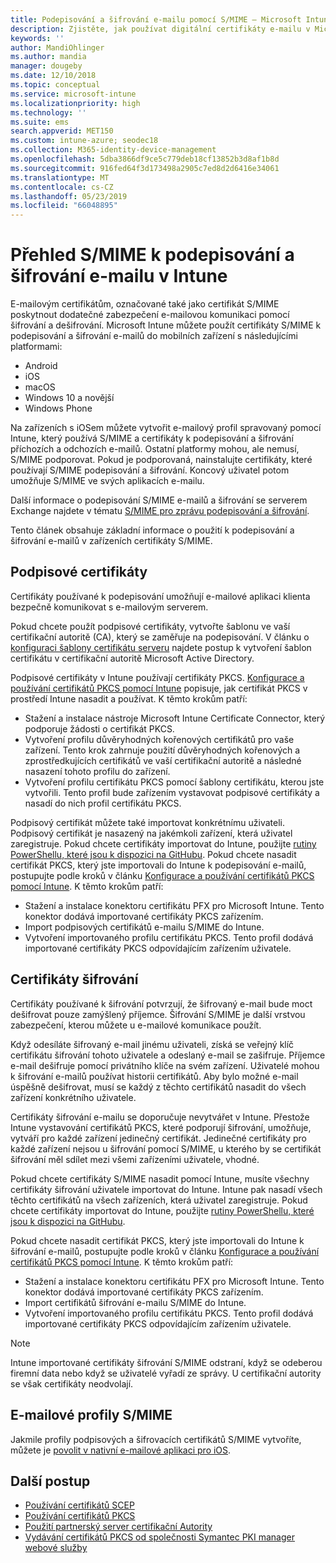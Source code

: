 ```yaml
---
title: Podepisování a šifrování e-mailu pomocí S/MIME – Microsoft Intune – Azure | Dokumentace Microsoftu
description: Zjistěte, jak používat digitální certifikáty e-mailu v Microsoft Intune k podepisování a šifrování e-mailů v zařízeních. Tyto certifikáty S/MIME se nazývají a konfigurují pomocí profilů konfigurace zařízení. Podepisování a šifrování certifikáty PKCS nebo privátní certifikáty a použití konektoru pro import certifikátů.
keywords: ''
author: MandiOhlinger
ms.author: mandia
manager: dougeby
ms.date: 12/10/2018
ms.topic: conceptual
ms.service: microsoft-intune
ms.localizationpriority: high
ms.technology: ''
ms.suite: ems
search.appverid: MET150
ms.custom: intune-azure; seodec18
ms.collection: M365-identity-device-management
ms.openlocfilehash: 5dba3866df9ce5c779deb18cf13852b3d8af1b8d
ms.sourcegitcommit: 916fed64f3d173498a2905c7ed8d2d6416e34061
ms.translationtype: MT
ms.contentlocale: cs-CZ
ms.lasthandoff: 05/23/2019
ms.locfileid: "66048895"
---
```

# <a name="smime-overview-to-sign-and-encrypt-email-in-intune"></a>Přehled S/MIME k podepisování a šifrování e-mailu v Intune

E-mailovým certifikátům, označované také jako certifikát S/MIME poskytnout dodatečné zabezpečení e-mailovou komunikaci pomocí šifrování a dešifrování. Microsoft Intune můžete použít certifikáty S/MIME k podepisování a šifrování e-mailů do mobilních zařízení s následujícími platformami:

- Android
- iOS
- macOS
- Windows 10 a novější
- Windows Phone

Na zařízeních s iOSem můžete vytvořit e-mailový profil spravovaný pomocí Intune, který používá S/MIME a certifikáty k podepisování a šifrování příchozích a odchozích e-mailů. Ostatní platformy mohou, ale nemusí, S/MIME podporovat. Pokud je podporovaná, nainstalujte certifikáty, které používají S/MIME podepisování a šifrování. Koncový uživatel potom umožňuje S/MIME ve svých aplikacích e-mailu.

Další informace o podepisování S/MIME e-mailů a šifrování se serverem Exchange najdete v tématu [S/MIME pro zprávu podepisování a šifrování](https://docs.microsoft.com/Exchange/policy-and-compliance/smime).

Tento článek obsahuje základní informace o použití k podepisování a šifrování e-mailů v zařízeních certifikáty S/MIME.

## <a name="signing-certificates"></a>Podpisové certifikáty

Certifikáty používané k podepisování umožňují e-mailové aplikaci klienta bezpečně komunikovat s e-mailovým serverem.

Pokud chcete použít podpisové certifikáty, vytvořte šablonu ve vaší certifikační autoritě (CA), který se zaměřuje na podepisování. V článku o [konfiguraci šablony certifikátu serveru](https://docs.microsoft.com/windows-server/networking/core-network-guide/cncg/server-certs/configure-the-server-certificate-template) najdete postup k vytvoření šablon certifikátu v certifikační autoritě Microsoft Active Directory.

Podpisové certifikáty v Intune používají certifikáty PKCS. [Konfigurace a používání certifikátů PKCS pomocí Intune](certficates-pfx-configure.md) popisuje, jak certifikát PKCS v prostředí Intune nasadit a používat. K těmto krokům patří:

- Stažení a instalace nástroje Microsoft Intune Certificate Connector, který podporuje žádosti o certifikát PKCS.
- Vytvoření profilu důvěryhodných kořenových certifikátů pro vaše zařízení. Tento krok zahrnuje použití důvěryhodných kořenových a zprostředkujících certifikátů ve vaší certifikační autoritě a následné nasazení tohoto profilu do zařízení.
- Vytvoření profilu certifikátu PKCS pomocí šablony certifikátu, kterou jste vytvořili. Tento profil bude zařízením vystavovat podpisové certifikáty a nasadí do nich profil certifikátu PKCS.

Podpisový certifikát můžete také importovat konkrétnímu uživateli. Podpisový certifikát je nasazený na jakémkoli zařízení, která uživatel zaregistruje. Pokud chcete certifikáty importovat do Intune, použijte [rutiny PowerShellu, které jsou k dispozici na GitHubu](https://github.com/Microsoft/Intune-Resource-Access). Pokud chcete nasadit certifikát PKCS, který jste importovali do Intune k podepisování e-mailů, postupujte podle kroků v článku [Konfigurace a používání certifikátů PKCS pomocí Intune](certficates-pfx-configure.md). K těmto krokům patří:

- Stažení a instalace konektoru certifikátu PFX pro Microsoft Intune. Tento konektor dodává importované certifikáty PKCS zařízením.
- Import podpisových certifikátů e-mailu S/MIME do Intune.
- Vytvoření importovaného profilu certifikátu PKCS. Tento profil dodává importované certifikáty PKCS odpovídajícím zařízením uživatele.

## <a name="encryption-certificates"></a>Certifikáty šifrování

Certifikáty používané k šifrování potvrzují, že šifrovaný e-mail bude moct dešifrovat pouze zamýšlený příjemce. Šifrování S/MIME je další vrstvou zabezpečení, kterou můžete u e-mailové komunikace použít.

Když odesíláte šifrovaný e-mail jinému uživateli, získá se veřejný klíč certifikátu šifrování tohoto uživatele a odeslaný e-mail se zašifruje. Příjemce e-mail dešifruje pomocí privátního klíče na svém zařízení. Uživatelé mohou k šifrování e-mailů používat historii certifikátů. Aby bylo možné e-mail úspěšně dešifrovat, musí se každý z těchto certifikátů nasadit do všech zařízení konkrétního uživatele.

Certifikáty šifrování e-mailu se doporučuje nevytvářet v Intune. Přestože Intune vystavování certifikátů PKCS, které podporují šifrování, umožňuje, vytváří pro každé zařízení jedinečný certifikát. Jedinečné certifikáty pro každé zařízení nejsou u šifrování pomocí S/MIME, u kterého by se certifikát šifrování měl sdílet mezi všemi zařízeními uživatele, vhodné.

Pokud chcete certifikáty S/MIME nasadit pomocí Intune, musíte všechny certifikáty šifrování uživatele importovat do Intune. Intune pak nasadí všech těchto certifikátů na všech zařízeních, která uživatel zaregistruje. Pokud chcete certifikáty importovat do Intune, použijte [rutiny PowerShellu, které jsou k dispozici na GitHubu](https://github.com/Microsoft/Intune-Resource-Access).

Pokud chcete nasadit certifikát PKCS, který jste importovali do Intune k šifrování e-mailů, postupujte podle kroků v článku [Konfigurace a používání certifikátů PKCS pomocí Intune](certficates-pfx-configure.md). K těmto krokům patří:

- Stažení a instalace konektoru certifikátu PFX pro Microsoft Intune. Tento konektor dodává importované certifikáty PKCS zařízením.
- Import certifikátů šifrování e-mailu S/MIME do Intune.
- Vytvoření importovaného profilu certifikátu PKCS. Tento profil dodává importované certifikáty PKCS odpovídajícím zařízením uživatele.

 > [!NOTE]
 > Intune importované certifikáty šifrování S/MIME odstraní, když se odeberou firemní data nebo když se uživatelé vyřadí ze správy. U certifikační autority se však certifikáty neodvolají.

## <a name="smime-email-profiles"></a>E-mailové profily S/MIME

Jakmile profily podpisových a šifrovacích certifikátů S/MIME vytvoříte, můžete je [povolit v nativní e-mailové aplikaci pro iOS](email-settings-ios.md).

## <a name="next-steps"></a>Další postup

- [Používání certifikátů SCEP](certificates-scep-configure.md)
- [Používání certifikátů PKCS](certficates-pfx-configure.md)
- [Použití partnerský server certifikační Autority](certificate-authority-add-scep-overview.md)
- [Vydávání certifikátů PKCS od společnosti Symantec PKI manager webové služby](certificates-symantec-configure.md)
